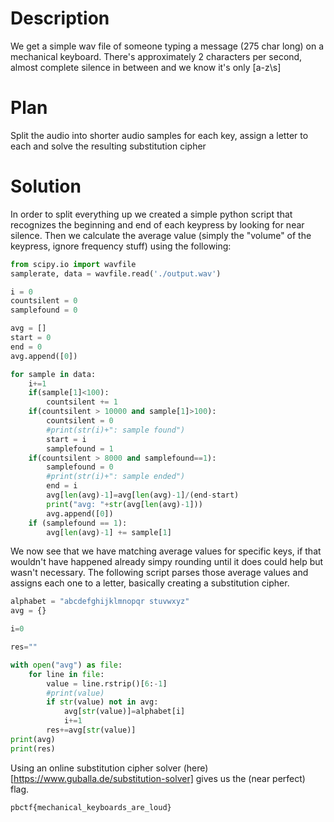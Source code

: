 # Description
We get a simple wav file of someone typing a message (275 char long) on a mechanical keyboard. There's approximately 2 characters per second, almost complete silence in between and we know it's only [a-z\s]

# Plan
Split the audio into shorter audio samples for each key, assign a letter to each and solve the resulting substitution cipher

# Solution
In order to split everything up we created a simple python script that recognizes the beginning and end of each keypress by looking for near silence. Then we calculate the average value (simply the "volume" of the keypress, ignore frequency stuff) using the following:

```python
from scipy.io import wavfile
samplerate, data = wavfile.read('./output.wav')

i = 0
countsilent = 0
samplefound = 0

avg = []
start = 0
end = 0
avg.append([0])

for sample in data:
    i+=1	
    if(sample[1]<100):
        countsilent += 1
    if(countsilent > 10000 and sample[1]>100):
        countsilent = 0
        #print(str(i)+": sample found")
        start = i
        samplefound = 1
    if(countsilent > 8000 and samplefound==1):
        samplefound = 0
        #print(str(i)+": sample ended")
        end = i
        avg[len(avg)-1]=avg[len(avg)-1]/(end-start)
        print("avg: "+str(avg[len(avg)-1]))
        avg.append([0])
    if (samplefound == 1):
        avg[len(avg)-1] += sample[1]

```

We now see that we have matching average values for specific keys, if that wouldn't have happened already simpy rounding until it does could help but wasn't necessary. The following script parses those average values and assigns each one to a letter, basically creating a substitution cipher.
```python
alphabet = "abcdefghijklmnopqr stuvwxyz"
avg = {}

i=0

res=""

with open("avg") as file:
    for line in file:
        value = line.rstrip()[6:-1]
        #print(value)
        if str(value) not in avg:
            avg[str(value)]=alphabet[i]
            i+=1
        res+=avg[str(value)]
print(avg)
print(res)
```

Using an online substitution cipher solver (here)[https://www.guballa.de/substitution-solver] gives us the (near perfect) flag.

```
pbctf{mechanical_keyboards_are_loud}
```

